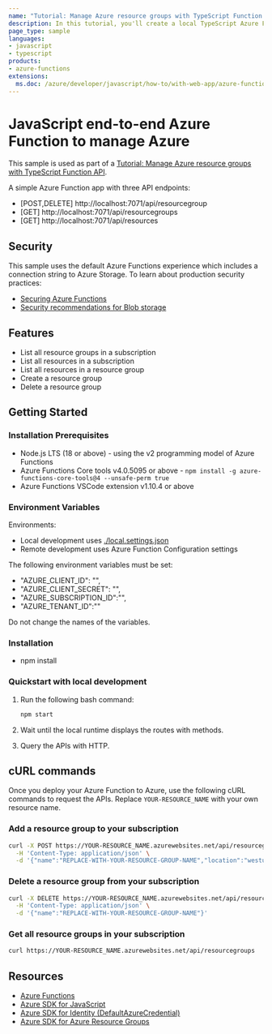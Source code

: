 ```yaml
---
name: "Tutorial: Manage Azure resource groups with TypeScript Function API"
description: In this tutorial, you'll create a local TypeScript Azure Function app with APIs to manage Azure resource groups and deploy the app to Azure.
page_type: sample
languages:
- javascript
- typescript
products:
- azure-functions
extensions:
  ms.doc: /azure/developer/javascript/how-to/with-web-app/azure-function-resource-group-management
---
```

# JavaScript end-to-end Azure Function to manage Azure

This sample is used as part of a [Tutorial: Manage Azure resource groups with TypeScript Function API](https://learn.microsoft.com/azure/developer/javascript/how-to/with-web-app/azure-function-resource-group-management).

A simple Azure Function app with three API endpoints:

* [POST,DELETE] http://localhost:7071/api/resourcegroup
* [GET] http://localhost:7071/api/resourcegroups
* [GET] http://localhost:7071/api/resources

## Security

This sample uses the default Azure Functions experience which includes a connection string to Azure Storage. To learn about production security practices:

* [Securing Azure Functions](https://learn.microsoft.com/azure/azure-functions/security-concepts)
* [Security recommendations for Blob storage](https://learn.microsoft.com/azure/storage/blobs/security-recommendations)

## Features

* List all resource groups in a subscription
* List all resources in a subscription
* List all resources in a resource group
* Create a resource group
* Delete a resource group

## Getting Started

### Installation Prerequisites

* Node.js LTS (18 or above) - using the v2 programming model of Azure Functions
* Azure Functions Core tools v4.0.5095 or above - `npm install -g azure-functions-core-tools@4 --unsafe-perm true`
* Azure Functions VSCode extension v1.10.4 or above

### Environment Variables

Environments:
* Local development uses [./local.settings.json](./local.settings.json)
* Remote development uses Azure Function Configuration settings

The following environment variables must be set:
* "AZURE_CLIENT_ID": "",
* "AZURE_CLIENT_SECRET": "",
* "AZURE_SUBSCRIPTION_ID":"",
* "AZURE_TENANT_ID":""

Do not change the names of the variables.

### Installation

- npm install 

### Quickstart with local development 

1. Run the following bash command:

    ```bash
    npm start
    ```

1. Wait until the local runtime displays the routes with methods.
1. Query the APIs with HTTP.

## cURL commands

Once you deploy your Azure Function to Azure, use the following cURL commands to request the APIs. Replace `YOUR-RESOURCE_NAME` with your own resource name.

### Add a resource group to your subscription

```bash
curl -X POST https://YOUR-RESOURCE_NAME.azurewebsites.net/api/resourcegroup \
  -H 'Content-Type: application/json' \
  -d '{"name":"REPLACE-WITH-YOUR-RESOURCE-GROUP-NAME","location":"westus"}'
```
  
### Delete a resource group from your subscription  

```bash
curl -X DELETE https://YOUR-RESOURCE_NAME.azurewebsites.net/api/resourcegroup \
  -H 'Content-Type: application/json' \
  -d '{"name":"REPLACE-WITH-YOUR-RESOURCE-GROUP-NAME"}'
```

### Get all resource groups in your subscription

```bash
curl https://YOUR-RESOURCE_NAME.azurewebsites.net/api/resourcegroups
```

## Resources

- [Azure Functions](https://docs.microsoft.com/azure/azure-functions/)
- [Azure SDK for JavaScript](https://docs.microsoft.com/azure/developer/javascript/azure-sdk-library-package-index)
- [Azure SDK for Identity (DefaultAzureCredential)](https://docs.microsoft.com/javascript/api/overview/azure/identity-readme?view=azure-node-latest)
- [Azure SDK for Azure Resource Groups](https://docs.microsoft.com/javascript/api/overview/azure/arm-resources-readme)
